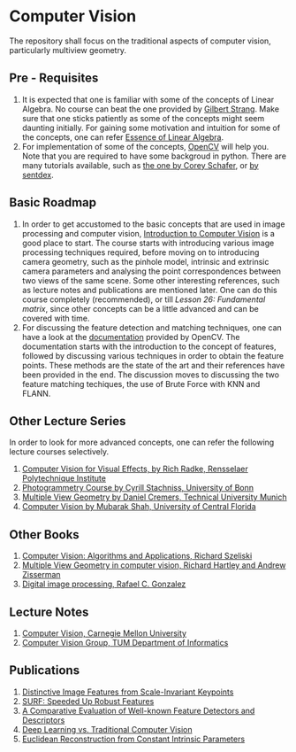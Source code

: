 # Computer Vision

The repository shall focus on the traditional aspects of computer vision, particularly multiview geometry. 

## Pre - Requisites
1. It is expected that one is familiar with some of the concepts of Linear Algebra. No course can beat the one provided by [Gilbert Strang](https://www.youtube.com/playlist?list=PLE7DDD91010BC51F8). Make sure that one sticks patiently as some of the concepts might seem daunting initially. For gaining some motivation and intuition for some of the concepts, one can refer [Essence of Linear Algebra](https://www.youtube.com/playlist?list=PLZHQObOWTQDPD3MizzM2xVFitgF8hE_ab).
2. For implementation of some of the concepts, [OpenCV](https://opencv.org/releases/) will help you. Note that you are required to have some backgroud in python. There are many tutorials available, such as [the one by Corey Schafer](https://www.youtube.com/watch?v=YYXdXT2l-Gg&list=PL-osiE80TeTt2d9bfVyTiXJA-UTHn6WwU), or [by sentdex](https://www.youtube.com/playlist?list=PLQVvvaa0QuDe8XSftW-RAxdo6OmaeL85M). 

## Basic Roadmap

1. In order to get accustomed to the basic concepts that are used in image processing and computer vision, [Introduction to Computer Vision](https://www.udacity.com/course/introduction-to-computer-vision--ud810) is a good place to start. The course starts with introducing various image processing techniques required, before moving on to introducing camera geometry, such as the pinhole model, intrinsic and extrinsic camera parameters and analysing the point correspondences between two views of the same scene. Some other interesting references, such as lecture notes and publications are mentioned later. One can do this course completely (recommended), or till *Lesson 26: Fundamental matrix*, since other concepts can be a little advanced and can be covered with time. 
2. For discussing the feature detection and matching techniques, one can have a look at the [documentation](https://docs.opencv.org/3.4.2/db/d27/tutorial_py_table_of_contents_feature2d.html) provided by OpenCV. The documentation starts with the introduction to the concept of features, followed by discussing various techniques in order to obtain the feature points. These methods are the state of the art and their references have been provided in the end. The discussion moves to discussing the two feature matching techiques, the use of Brute Force with KNN and FLANN. 

## Other Lecture Series

In order to look for more advanced concepts, one can refer the following lecture courses selectively.

1. [Computer Vision for Visual Effects, by Rich Radke, Rensselaer Polytechnique Institute](https://www.youtube.com/playlist?list=PLuh62Q4Sv7BUJlKlt84HFqSWfW36MDd5a)
2. [Photogrammetry Course by Cyrill Stachniss, University of Bonn](https://www.youtube.com/playlist?list=PLgnQpQtFTOGRsi5vzy9PiQpNWHjq-bKN1)
3. [Multiple View Geometry by Daniel Cremers, Technical University Munich](https://www.youtube.com/playlist?list=PLTBdjV_4f-EJn6udZ34tht9EVIW7lbeo4)
4. [Computer Vision by Mubarak Shah, University of Central Florida](https://www.youtube.com/playlist?list=PLd3hlSJsX_Imk_BPmB_H3AQjFKZS9XgZm)

## Other Books

1. [Computer Vision: Algorithms and Applications, Richard Szeliski](http://szeliski.org/Book/drafts/SzeliskiBook_20100903_draft.pdf)
2. [Multiple View Geometry in computer vision, Richard Hartley and Andrew Zisserman](http://cvrs.whu.edu.cn/downloads/ebooks/Multiple%20View%20Geometry%20in%20Computer%20Vision%20(Second%20Edition).pdf)
3. [Digital image processing, Rafael C. Gonzalez](http://web.ipac.caltech.edu/staff/fmasci/home/astro_refs/Digital_Image_Processing_2ndEd.pdf)


## Lecture Notes

1. [Computer Vision, Carnegie Mellon University](http://www.cs.cmu.edu/~16385/)
2. [Computer Vision Group, TUM Department of Informatics](https://vision.in.tum.de/teaching/ss2020?redirect=1)

## Publications

1. [Distinctive Image Features from Scale-Invariant Keypoints](https://www.cs.ubc.ca/~lowe/papers/ijcv04.pdf)
2. [SURF: Speeded Up Robust Features](http://people.ee.ethz.ch/~surf/eccv06.pdf)
3. [A Comparative Evaluation of Well-known Feature Detectors and Descriptors](https://www.researchgate.net/publication/279278472_A_Comparative_Evaluation_of_Well-known_Feature_Detectors_and_Descriptors)
4. [Deep Learning vs. Traditional Computer Vision](https://arxiv.org/pdf/1910.13796.pdf)
5. [Euclidean Reconstruction from Constant Intrinsic Parameters](http://www1.maths.lth.se/matematiklth/vision/publdb/reports/pdf/heyden-astrom-i-96.pdf)

